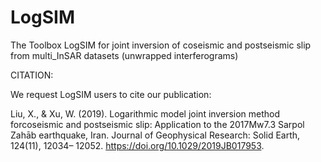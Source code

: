 # LogSIM
The Toolbox LogSIM for joint inversion of coseismic and postseismic slip from multi_InSAR datasets (unwrapped interferograms) 

CITATION: 

We request LogSIM users to cite our publication:

Liu, X., & Xu, W. (2019). Logarithmic model joint inversion method forcoseismic and postseismic slip: Application to the 2017Mw7.3 Sarpol Zahāb earthquake, Iran. Journal of Geophysical Research: Solid Earth, 124(11), 12034– 12052. https://doi.org/10.1029/2019JB017953.

